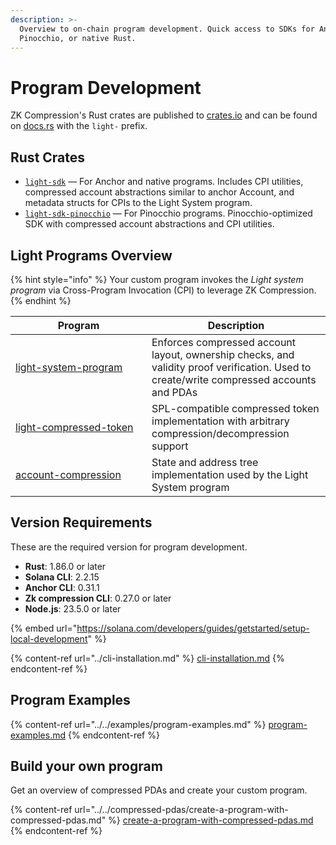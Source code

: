```yaml
---
description: >-
  Overview to on-chain program development. Quick access to SDKs for Anchor,
  Pinocchio, or native Rust.
---
```


# Program Development

ZK Compression's Rust crates are published to [crates.io](https://docs.rs/releases/search?query=zk+compression) and can be found on [docs.rs](https://crates.io/search?q=zk%20compression) with the `light-` prefix.

## Rust Crates

* [`light-sdk`](https://github.com/Lightprotocol/light-protocol/tree/main/sdk-libs/sdk) — For Anchor and native programs. Includes CPI utilities, compressed account abstractions similar to anchor Account, and metadata structs for CPIs to the Light System program.
* [`light-sdk-pinocchio`](https://github.com/Lightprotocol/light-protocol/tree/main/sdk-libs/sdk-pinocchio) — For Pinocchio programs. Pinocchio-optimized SDK with compressed account abstractions and CPI utilities.



## Light Programs Overview

{% hint style="info" %}
Your custom program invokes the _Light system program_ via Cross-Program Invocation (CPI) to leverage ZK Compression.
{% endhint %}

<table><thead><tr><th width="202">Program</th><th>Description</th></tr></thead><tbody><tr><td><a href="https://github.com/Lightprotocol/light-protocol/tree/main/programs/system">light-system-program</a></td><td>Enforces compressed account layout, ownership checks, and validity proof verification. Used to create/write compressed accounts and PDAs</td></tr><tr><td><a href="https://crates.io/crates/light-compressed-token">light-compressed-token</a></td><td>SPL-compatible compressed token implementation with arbitrary compression/decompression support</td></tr><tr><td><a href="https://github.com/Lightprotocol/light-protocol/tree/main/programs/account-compression">account-compression</a></td><td>State and address tree implementation used by the Light System program</td></tr></tbody></table>

## Version Requirements

These are the required version for program development.

* **Rust**: 1.86.0 or later
* **Solana CLI**: 2.2.15
* **Anchor CLI**: 0.31.1
* **Zk compression CLI**: 0.27.0 or later
* **Node.js**: 23.5.0 or later

{% embed url="https://solana.com/developers/guides/getstarted/setup-local-development" %}

{% content-ref url="../cli-installation.md" %}
[cli-installation.md](../cli-installation.md)
{% endcontent-ref %}

## Program Examples

{% content-ref url="../../examples/program-examples.md" %}
[program-examples.md](../../examples/program-examples.md)
{% endcontent-ref %}

## Build your own program

Get an overview of compressed PDAs and create your custom program.

{% content-ref url="../../compressed-pdas/create-a-program-with-compressed-pdas.md" %}
[create-a-program-with-compressed-pdas.md](../../compressed-pdas/create-a-program-with-compressed-pdas.md)
{% endcontent-ref %}
